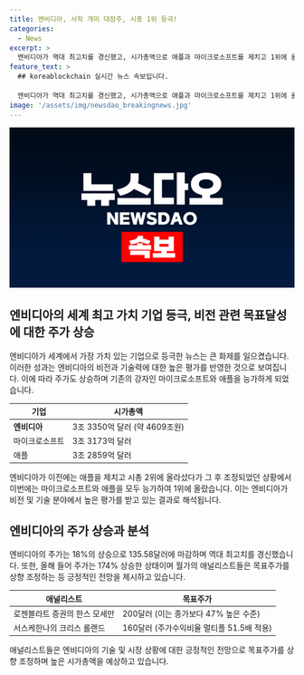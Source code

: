 ```yaml
---
title: 엔비디아, 서학 개미 대장주, 시총 1위 등극!
categories:
  - News
excerpt: >
  엔비디아가 역대 최고치를 경신했고, 시가총액으로 애플과 마이크로소프트를 제치고 1위에 올랐다. 애널리스트들은 긍정적인 전망을 제시하며 엔비디아 목표주가를 상향 조정했고, 주가는 올해에만 174% 상승했다. 시장에서의 입지와 수익 가능성을 고려해 목표주가를 조정한 것으로 나타났다. 또한 애플 간의 시총 차이가 500억 달러 정도로, 엔비디아의 1위는 언제든지 바뀔 수 있는 상황이다.
feature_text: >
  ## koreablockchain 실시간 뉴스 속보입니다.

  엔비디아가 역대 최고치를 경신했고, 시가총액으로 애플과 마이크로소프트를 제치고 1위에 올랐다. 애널리스트들은 긍정적인 전망을 제시하며 엔비디아 목표주가를 상향 조정했고, 주가는 올해에만 174% 상승했다. 시장에서의 입지와 수익 가능성을 고려해 목표주가를 조정한 것으로 나타났다. 또한 애플 간의 시총 차이가 500억 달러 정도로, 엔비디아의 1위는 언제든지 바뀔 수 있는 상황이다.
image: '/assets/img/newsdao_breakingnews.jpg'
---
```


<p><img src="/assets/img/newsdao_breakingnews.jpg" alt="koreablockchain 속보" /></p>

<h2 data-ke-size="size26">엔비디아의 세계 최고 가치 기업 등극, 비전 관련 목표달성에 대한 주가 상승</h2>

<p data-ke-size="size16">엔비디아가 세계에서 가장 가치 있는 기업으로 등극한 뉴스는 큰 화제를 일으켰습니다. 이러한 성과는 엔비디아의 비전과 기술력에 대한 높은 평가를 반영한 것으로 보여집니다. 이에 따라 주가도 상승하며 기존의 강자인 마이크로소프트와 애플을 능가하게 되었습니다.</p>

<table>
<thead>
    <tr>
        <th>기업</th>
        <th>시가총액</th>
    </tr>
</thead>
<tbody>
    <tr>
        <td><b>엔비디아</b></td>
        <td>3조 3350억 달러 (약 4609조원)</td>
    </tr>
    <tr>
        <td>마이크로소프트</td>
        <td>3조 3173억 달러</td>
    </tr>
    <tr>
        <td>애플</td>
        <td>3조 2859억 달러</td>
    </tr>
</tbody>
</table>

<p data-ke-size="size16">엔비디아가 이전에는 애플을 제치고 시총 2위에 올라섰다가 그 후 조정되었던 상황에서 이번에는 마이크로소프트와 애플을 모두 능가하여 1위에 올랐습니다. 이는 엔비디아가 비전 및 기술 분야에서 높은 평가를 받고 있는 결과로 해석됩니다.</p>

<h2 data-ke-size="size26">엔비디아의 주가 상승과 분석</h2>

<p data-ke-size="size16">엔비디아의 주가는 18%의 상승으로 135.58달러에 마감하며 역대 최고치를 경신했습니다. 또한, 올해 들어 주가는 174% 상승한 상태이며 월가의 애널리스트들은 목표주가를 상향 조정하는 등 긍정적인 전망을 제시하고 있습니다.</p>

<table>
<thead>
    <tr>
        <th>애널리스트</th>
        <th>목표주가</th>
    </tr>
</thead>
<tbody>
    <tr>
        <td>로젠블라트 증권의 한스 모세만</td>
        <td>200달러 (이는 종가보다 47% 높은 수준)</td>
    </tr>
    <tr>
        <td>서스케한나의 크리스 롤랜드</td>
        <td>160달러 (주가수익비율 멀티플 51.5배 적용)</td>
    </tr>
</tbody>
</table>

<p data-ke-size="size16">애널리스트들은 엔비디아의 기술 및 시장 상황에 대한 긍정적인 전망으로 목표주가를 상향 조정하며 높은 시가총액을 예상하고 있습니다.</p>

